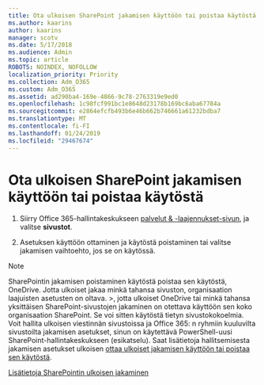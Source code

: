 ```yaml
---
title: Ota ulkoisen SharePoint jakamisen käyttöön tai poistaa käytöstä
ms.author: kaarins
author: kaarins
manager: scotv
ms.date: 5/17/2018
ms.audience: Admin
ms.topic: article
ROBOTS: NOINDEX, NOFOLLOW
localization_priority: Priority
ms.collection: Adm_O365
ms.custom: Adm_O365
ms.assetid: ad290ba4-169e-4866-9c78-2763319e9ed0
ms.openlocfilehash: 1c98fcf991bc1e8648d23178b169bc6aba67784a
ms.sourcegitcommit: e2864efcfb493b6e46b662b746661a61232bdba7
ms.translationtype: MT
ms.contentlocale: fi-FI
ms.lasthandoff: 01/24/2019
ms.locfileid: "29467674"
---
```

# <a name="turn-external-sharing-on-or-off-for-sharepoint"></a>Ota ulkoisen SharePoint jakamisen käyttöön tai poistaa käytöstä

1. Siirry Office 365-hallintakeskukseen [palvelut &amp; -laajennukset-sivun](https://portal.office.com/adminportal/home#/Settings/ServicesAndAddIns), ja valitse **sivustot**.
    
2. Asetuksen käyttöön ottaminen ja käytöstä poistaminen tai valitse jakamisen vaihtoehto, jos se on käytössä.
    
> [!NOTE]
> SharePointin jakamisen poistaminen käytöstä poistaa sen käytöstä, OneDrive. Jotta ulkoiset jakaa minkä tahansa sivuston, organisaation laajuisten asetusten on oltava. >, jotta ulkoiset OneDrive tai minkä tahansa yksittäisen SharePoint-sivustojen jakaminen on otettava käyttöön sen koko organisaation SharePoint. Se voi sitten käytöstä tietyn sivustokokoelmia. Voit hallita ulkoisen viestinnän sivustoissa ja Office 365: n ryhmiin kuuluvilta sivustoilta jakamisen asetukset, sinun on käytettävä PowerShell-uusi SharePoint-hallintakeskukseen (esikatselu). Saat lisätietoja hallitsemisesta jakamisen asetukset ulkoisen [ottaa ulkoiset jakamisen käyttöön tai poistaa sen käytöstä](https://go.microsoft.com/fwlink/?linkid=866426). 
  
[Lisätietoja SharePointin ulkoisen jakaminen](https://go.microsoft.com/fwlink/?linkid=734908)
  

